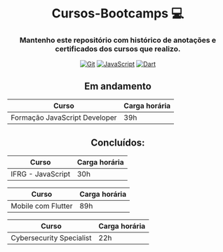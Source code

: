 <div style="display: inline_block;" align="center">
  
# Cursos-Bootcamps  💻
### Mantenho este repositório com histórico de anotações e certificados dos cursos que realizo.
[![Git](https://img.shields.io/badge/GIT-E44C30?style=for-the-badge&logo=git&logoColor=white)]()
[![JavaScript](https://img.shields.io/badge/JavaScript-323330?style=for-the-badge&logo=javascript&logoColor=F7DF1E)]()
[![Dart](https://img.shields.io/badge/Dart-0175C2?style=for-the-badge&logo=dart&logoColor=white)]()
<br>

## Em andamento
| Curso | Carga horária |
| ------------- | ---- |
| Formação JavaScript Developer | 39h |


## Concluídos:
| Curso | Carga horária |
| ------------- | ---- |
| IFRG - JavaScript | 30h |

| Curso | Carga horária |
| ------------- | ---- |
| Mobile com Flutter | 89h |

| Curso | Carga horária |
| ------------- | ---- |
| Cybersecurity Specialist | 22h |

<div/>


